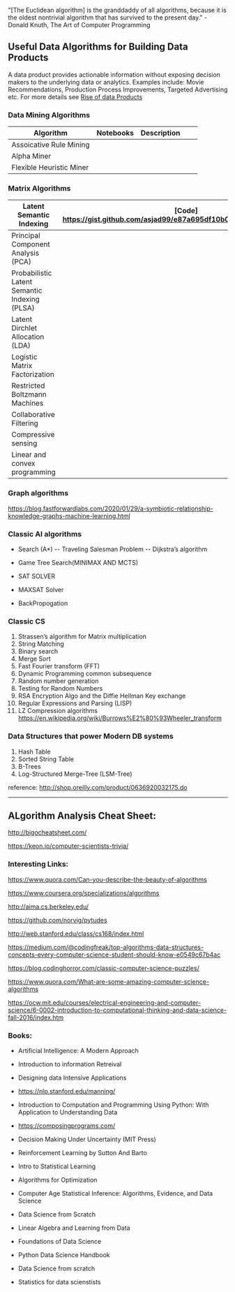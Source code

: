    "[The Euclidean algorithm] is the granddaddy of all algorithms, because it is the oldest nontrivial algorithm that has survived to the present day." - Donald Knuth, The Art of Computer Programming


## Useful Data Algorithms for Building Data Products 

A data product provides actionable information without exposing decision makers to the underlying
data or analytics. Examples include: Movie Recommendations, Production Process Improvements, Targeted Advertising etc. For more details see [Rise of data Products](https://asjadkhan.ghost.io/ghost/#/site) 

### Data Mining Algorithms 

| Algorithm                | Notebooks | Description |   |   |
|--------------------------|-----------|-------------|---|---|
| Assoicative Rule Mining  |           |             |   |   |
| Alpha Miner              |           |             |   |   |
| Flexible Heuristic Miner |           |             |   |   |

###  Matrix Algorithms 

| Latent Semantic Indexing                      | [Code] <https://gist.github.com/asjad99/e87a695df10b0859ee943b8e661f0fc3> |
|-----------------------------------------------|-------------------------------------------------------------------------------------------|
| Principal Component Analysis (PCA)            |                                                                                           |
| Probabilistic Latent Semantic Indexing (PLSA) |                                                                                           |
| Latent Dirchlet Allocation (LDA)              |                                                                                           |
| Logistic Matrix Factorization                 |                                                                                           |
| Restricted Boltzmann Machines                 |                                                                                           |
| Collaborative Filtering                       |                                                                                           |
| Compressive sensing                           |                                                                                           |
| Linear and convex programming                 |                                                                                           |

### Graph algorithms



https://blog.fastforwardlabs.com/2020/01/29/a-symbiotic-relationship-knowledge-graphs-machine-learning.html

### Classic AI algorithms

- Search (A*) 
   -- Traveling Salesman Problem
   -- Dijkstra’s algorithm 

- Game Tree Search(MINIMAX AND MCTS)
- SAT SOLVER
- MAXSAT Solver
- BackPropogation

### Classic CS

1. Strassen’s algorithm for Matrix multiplication
2. String Matching
3. Binary search
4. Merge Sort 
5. Fast Fourier transform (FFT)
6. Dynamic Programming
      common subsequence
7. Random number generation
8. Testing for Random Numbers
9. RSA Encryption Algo and the Diffie Hellman Key exchange
10. Regular Expressions and Parsing (LISP)
11. LZ Compression algorithms 
      https://en.wikipedia.org/wiki/Burrows%E2%80%93Wheeler_transform
      
      
### Data Structures that power Modern DB systems

1. Hash Table
2. Sorted String Table
3. B-Trees
4. Log-Structured Merge-Tree (LSM-Tree)

reference: http://shop.oreilly.com/product/0636920032175.do

----------------------------------------------------------------------


## ALgorithm Analysis Cheat Sheet: 

http://bigocheatsheet.com/

https://keon.io/computer-scientists-trivia/


### Interesting Links: 

https://www.quora.com/Can-you-describe-the-beauty-of-algorithms

https://www.coursera.org/specializations/algorithms

http://aima.cs.berkeley.edu/

https://github.com/norvig/pytudes

http://web.stanford.edu/class/cs168/index.html

https://medium.com/@codingfreak/top-algorithms-data-structures-concepts-every-computer-science-student-should-know-e0549c67b4ac

https://blog.codinghorror.com/classic-computer-science-puzzles/

https://www.quora.com/What-are-some-amazing-computer-science-algorithms

https://ocw.mit.edu/courses/electrical-engineering-and-computer-science/6-0002-introduction-to-computational-thinking-and-data-science-fall-2016/index.htm



### Books: 
   - Artificial Intelligence: A Modern Approach
   - Introduction to information Retreival 
   - Designing data Intensive Applications
   - https://nlp.stanford.edu/manning/
   - Introduction to Computation and Programming Using Python: With Application to Understanding Data
   - https://composingprograms.com/
   - Decision Making Under Uncertainty (MIT Press)
   - Reinforcement Learning by Sutton And Barto
   - Intro to Statistical Learning
   - Algorithms for Optimization
   - Computer Age Statistical Inference: Algorithms, Evidence, and Data Science 
   - Data Science from Scratch
   - Linear Algebra and Learning from Data
   - Foundations of Data Science
   
   - Python Data Science Handbook
   - Data Science from scratch
   - Statistics for data scienstists

